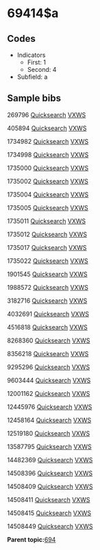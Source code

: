 # 69414$a

## Codes

-   Indicators
    -   First: 1
    -   Second: 4
-   Subfield: a

## Sample bibs

269796 [Quicksearch](https://search.library.yale.edu/catalog/269796) [VXWS](http://prodorbis.library.yale.edu:7014/vxws/GetHoldingsService?bibId=269796)

405894 [Quicksearch](https://search.library.yale.edu/catalog/405894) [VXWS](http://prodorbis.library.yale.edu:7014/vxws/GetHoldingsService?bibId=405894)

1734982 [Quicksearch](https://search.library.yale.edu/catalog/1734982) [VXWS](http://prodorbis.library.yale.edu:7014/vxws/GetHoldingsService?bibId=1734982)

1734998 [Quicksearch](https://search.library.yale.edu/catalog/1734998) [VXWS](http://prodorbis.library.yale.edu:7014/vxws/GetHoldingsService?bibId=1734998)

1735000 [Quicksearch](https://search.library.yale.edu/catalog/1735000) [VXWS](http://prodorbis.library.yale.edu:7014/vxws/GetHoldingsService?bibId=1735000)

1735002 [Quicksearch](https://search.library.yale.edu/catalog/1735002) [VXWS](http://prodorbis.library.yale.edu:7014/vxws/GetHoldingsService?bibId=1735002)

1735004 [Quicksearch](https://search.library.yale.edu/catalog/1735004) [VXWS](http://prodorbis.library.yale.edu:7014/vxws/GetHoldingsService?bibId=1735004)

1735005 [Quicksearch](https://search.library.yale.edu/catalog/1735005) [VXWS](http://prodorbis.library.yale.edu:7014/vxws/GetHoldingsService?bibId=1735005)

1735011 [Quicksearch](https://search.library.yale.edu/catalog/1735011) [VXWS](http://prodorbis.library.yale.edu:7014/vxws/GetHoldingsService?bibId=1735011)

1735012 [Quicksearch](https://search.library.yale.edu/catalog/1735012) [VXWS](http://prodorbis.library.yale.edu:7014/vxws/GetHoldingsService?bibId=1735012)

1735017 [Quicksearch](https://search.library.yale.edu/catalog/1735017) [VXWS](http://prodorbis.library.yale.edu:7014/vxws/GetHoldingsService?bibId=1735017)

1735022 [Quicksearch](https://search.library.yale.edu/catalog/1735022) [VXWS](http://prodorbis.library.yale.edu:7014/vxws/GetHoldingsService?bibId=1735022)

1901545 [Quicksearch](https://search.library.yale.edu/catalog/1901545) [VXWS](http://prodorbis.library.yale.edu:7014/vxws/GetHoldingsService?bibId=1901545)

1988572 [Quicksearch](https://search.library.yale.edu/catalog/1988572) [VXWS](http://prodorbis.library.yale.edu:7014/vxws/GetHoldingsService?bibId=1988572)

3182716 [Quicksearch](https://search.library.yale.edu/catalog/3182716) [VXWS](http://prodorbis.library.yale.edu:7014/vxws/GetHoldingsService?bibId=3182716)

4032691 [Quicksearch](https://search.library.yale.edu/catalog/4032691) [VXWS](http://prodorbis.library.yale.edu:7014/vxws/GetHoldingsService?bibId=4032691)

4516818 [Quicksearch](https://search.library.yale.edu/catalog/4516818) [VXWS](http://prodorbis.library.yale.edu:7014/vxws/GetHoldingsService?bibId=4516818)

8268360 [Quicksearch](https://search.library.yale.edu/catalog/8268360) [VXWS](http://prodorbis.library.yale.edu:7014/vxws/GetHoldingsService?bibId=8268360)

8356218 [Quicksearch](https://search.library.yale.edu/catalog/8356218) [VXWS](http://prodorbis.library.yale.edu:7014/vxws/GetHoldingsService?bibId=8356218)

9295296 [Quicksearch](https://search.library.yale.edu/catalog/9295296) [VXWS](http://prodorbis.library.yale.edu:7014/vxws/GetHoldingsService?bibId=9295296)

9603444 [Quicksearch](https://search.library.yale.edu/catalog/9603444) [VXWS](http://prodorbis.library.yale.edu:7014/vxws/GetHoldingsService?bibId=9603444)

12001162 [Quicksearch](https://search.library.yale.edu/catalog/12001162) [VXWS](http://prodorbis.library.yale.edu:7014/vxws/GetHoldingsService?bibId=12001162)

12445976 [Quicksearch](https://search.library.yale.edu/catalog/12445976) [VXWS](http://prodorbis.library.yale.edu:7014/vxws/GetHoldingsService?bibId=12445976)

12458164 [Quicksearch](https://search.library.yale.edu/catalog/12458164) [VXWS](http://prodorbis.library.yale.edu:7014/vxws/GetHoldingsService?bibId=12458164)

12519180 [Quicksearch](https://search.library.yale.edu/catalog/12519180) [VXWS](http://prodorbis.library.yale.edu:7014/vxws/GetHoldingsService?bibId=12519180)

13587795 [Quicksearch](https://search.library.yale.edu/catalog/13587795) [VXWS](http://prodorbis.library.yale.edu:7014/vxws/GetHoldingsService?bibId=13587795)

14482369 [Quicksearch](https://search.library.yale.edu/catalog/14482369) [VXWS](http://prodorbis.library.yale.edu:7014/vxws/GetHoldingsService?bibId=14482369)

14508396 [Quicksearch](https://search.library.yale.edu/catalog/14508396) [VXWS](http://prodorbis.library.yale.edu:7014/vxws/GetHoldingsService?bibId=14508396)

14508409 [Quicksearch](https://search.library.yale.edu/catalog/14508409) [VXWS](http://prodorbis.library.yale.edu:7014/vxws/GetHoldingsService?bibId=14508409)

14508411 [Quicksearch](https://search.library.yale.edu/catalog/14508411) [VXWS](http://prodorbis.library.yale.edu:7014/vxws/GetHoldingsService?bibId=14508411)

14508415 [Quicksearch](https://search.library.yale.edu/catalog/14508415) [VXWS](http://prodorbis.library.yale.edu:7014/vxws/GetHoldingsService?bibId=14508415)

14508449 [Quicksearch](https://search.library.yale.edu/catalog/14508449) [VXWS](http://prodorbis.library.yale.edu:7014/vxws/GetHoldingsService?bibId=14508449)

**Parent topic:**[694](../../tags/694/694.md)

